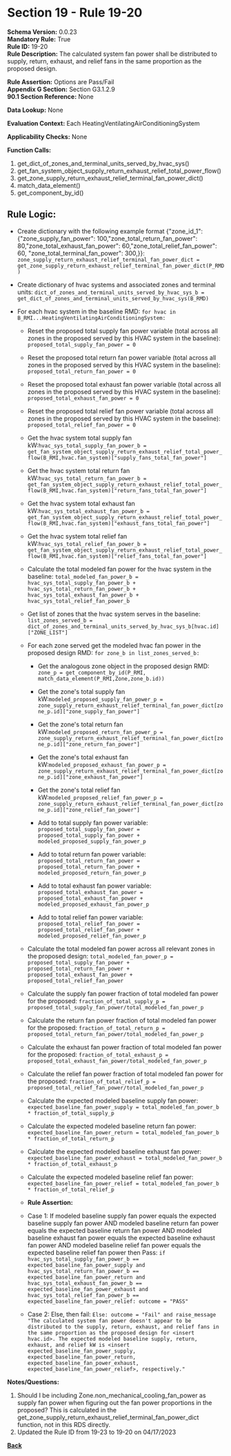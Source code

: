 # Section 19 - Rule 19-20           
**Schema Version:** 0.0.23    
**Mandatory Rule:** True    
**Rule ID:** 19-20         
**Rule Description:** The calculated system fan power shall be distributed to supply, return, exhaust, and relief fans in the same proportion as the proposed design.   

**Rule Assertion:** Options are Pass/Fail    
**Appendix G Section:** Section G3.1.2.9          
**90.1 Section Reference:** None  

**Data Lookup:** None  

**Evaluation Context:** Each HeatingVentilatingAirConditioningSystem  

**Applicability Checks:** None   

**Function Calls:**  
1. get_dict_of_zones_and_terminal_units_served_by_hvac_sys()    
2. get_fan_system_object_supply_return_exhaust_relief_total_power_flow() 
3. get_zone_supply_return_exhaust_relief_terminal_fan_power_dict()  
4. match_data_element()  
5. get_component_by_id()  


## Rule Logic:                 
- Create dictionary with the following example format {"zone_id_1": {"zone_supply_fan_power": 100,"zone_total_return_fan_power": 80,"zone_total_exhaust_fan_power": 60,"zone_total_relief_fan_power": 60, "zone_total_terminal_fan_power": 300,}}: `zone_supply_return_exhaust_relief_terminal_fan_power_dict = get_zone_supply_return_exhaust_relief_terminal_fan_power_dict(P_RMD)`  
- Create dictionary of hvac systems and associated zones and terminal units: `dict_of_zones_and_terminal_units_served_by_hvac_sys_b = get_dict_of_zones_and_terminal_units_served_by_hvac_sys(B_RMD)`  

- For each hvac system in the baseline RMD: `for hvac in B_RMI...HeatingVentilatingAirConditioningSystem:`    
    - Reset the proposed total supply fan power variable (total across all zones in the proposed served by this HVAC system in the baseline): `proposed_total_supply_fan_power = 0`
    - Reset the proposed total return fan power variable (total across all zones in the proposed served by this HVAC system in the baseline): `proposed_total_return_fan_power = 0`  
    - Reset the proposed total exhaust fan power variable (total across all zones in the proposed served by this HVAC system in the baseline): `proposed_total_exhaust_fan_power = 0`  
    - Reset the proposed total relief fan power variable (total across all zones in the proposed served by this HVAC system in the baseline): `proposed_total_relief_fan_power = 0`
 
    - Get the hvac system total supply fan kW:`hvac_sys_total_supply_fan_power_b = get_fan_system_object_supply_return_exhaust_relief_total_power_flow(B_RMI,hvac.fan_system)["supply_fans_total_fan_power"]` 
    - Get the hvac system total return fan kW:`hvac_sys_total_return_fan_power_b = get_fan_system_object_supply_return_exhaust_relief_total_power_flow(B_RMI,hvac.fan_system)["return_fans_total_fan_power"]` 
    - Get the hvac system total exhaust fan kW:`hvac_sys_total_exhaust_fan_power_b = get_fan_system_object_supply_return_exhaust_relief_total_power_flow(B_RMI,hvac.fan_system)["exhaust_fans_total_fan_power"]` 
    - Get the hvac system total relief fan kW:`hvac_sys_total_relief_fan_power_b = get_fan_system_object_supply_return_exhaust_relief_total_power_flow(B_RMI,hvac.fan_system)["relief_fans_total_fan_power"]`     

    - Calculate the total modeled fan power for the hvac system in the baseline: `total_modeled_fan_power_b = hvac_sys_total_supply_fan_power_b + hvac_sys_total_return_fan_power_b + hvac_sys_total_exhaust_fan_power_b + hvac_sys_total_relief_fan_power_b`  
    
    - Get list of zones that the hvac system serves in the baseline: `list_zones_served_b = dict_of_zones_and_terminal_units_served_by_hvac_sys_b[hvac.id]["ZONE_LIST"]`  
    - For each zone served get the modeled hvac fan power in the proposed design RMD: `for zone_b in list_zones_served_b:`  
      - Get the analogous zone object in the proposed design RMD: `zone_p = get_component_by_id(P_RMI, match_data_element(P_RMI,Zone,zone_b.id))`    
      - Get the zone's total supply fan kW:`modeled_proposed_supply_fan_power_p = zone_supply_return_exhaust_relief_terminal_fan_power_dict[zone_p.id]["zone_supply_fan_power"]` 
      - Get the zone's total return fan kW:`modeled_proposed_return_fan_power_p = zone_supply_return_exhaust_relief_terminal_fan_power_dict[zone_p.id]["zone_return_fan_power"]` 
      - Get the zone's total exhaust fan kW:`modeled_proposed_exhaust_fan_power_p = zone_supply_return_exhaust_relief_terminal_fan_power_dict[zone_p.id]["zone_exhaust_fan_power"]` 
      - Get the zone's total relief fan kW:`modeled_proposed_relief_fan_power_p = zone_supply_return_exhaust_relief_terminal_fan_power_dict[zone_p.id]["zone_relief_fan_power"]` 

      - Add to total supply fan power variable: `proposed_total_supply_fan_power = proposed_total_supply_fan_power + modeled_proposed_supply_fan_power_p`  
      - Add to total return fan power variable: `proposed_total_return_fan_power = proposed_total_return_fan_power + modeled_proposed_return_fan_power_p`  
      - Add to total exhaust fan power variable: `proposed_total_exhaust_fan_power = proposed_total_exhaust_fan_power + modeled_proposed_exhaust_fan_power_p`  
      - Add to total relief fan power variable: `proposed_total_relief_fan_power = proposed_total_relief_fan_power + modeled_proposed_relief_fan_power_p`  

    - Calculate the total modeled fan power across all relevant zones in the proposed design: `total_modeled_fan_power_p = proposed_total_supply_fan_power + proposed_total_return_fan_power + proposed_total_exhaust_fan_power + proposed_total_relief_fan_power`  
    - Calculate the supply fan power fraction of total modeled fan power for the proposed: `fraction_of_total_supply_p = proposed_total_supply_fan_power/total_modeled_fan_power_p`  
    - Calculate the return fan power fraction of total modeled fan power for the proposed: `fraction_of_total_return_p = proposed_total_return_fan_power/total_modeled_fan_power_p` 
    - Calculate the exhaust fan power fraction of total modeled fan power for the proposed: `fraction_of_total_exhaust_p = proposed_total_exhaust_fan_power/total_modeled_fan_power_p` 
    - Calculate the relief fan power fraction of total modeled fan power for the proposed: `fraction_of_total_relief_p = proposed_total_relief_fan_power/total_modeled_fan_power_p` 

    - Calculate the expected modeled baseline supply fan power: `expected_baseline_fan_power_supply = total_modeled_fan_power_b * fraction_of_total_supply_p`  
    - Calculate the expected modeled baseline return fan power: `expected_baseline_fan_power_return = total_modeled_fan_power_b * fraction_of_total_return_p` 
    - Calculate the expected modeled baseline exhaust fan power: `expected_baseline_fan_power_exhaust = total_modeled_fan_power_b * fraction_of_total_exhaust_p` 
    - Calculate the expected modeled baseline relief fan power: `expected_baseline_fan_power_relief = total_modeled_fan_power_b * fraction_of_total_relief_p` 

    - **Rule Assertion:** 
    - Case 1: If modeled baseline supply fan power equals the expected baseline supply fan power AND modeled baseline return fan power equals the expected baseline return fan power AND modeled baseline exhaust fan power equals the expected baseline exhaust fan power AND modeled baseline relief fan power equals the expected baseline relief fan power then Pass: `if hvac_sys_total_supply_fan_power_b == expected_baseline_fan_power_supply and hvac_sys_total_return_fan_power_b == expected_baseline_fan_power_return and hvac_sys_total_exhaust_fan_power_b == expected_baseline_fan_power_exhaust and hvac_sys_total_relief_fan_power_b == expected_baseline_fan_power_relief: outcome = "PASS"` 
    - Case 2: Else, then fail: `Else: outcome = "Fail" and raise_message "The calculated system fan power doesn't appear to be distributed to the supply, return, exhaust, and relief fans in the same proportion as the proposed design for <insert hvac.id>. The expected modeled baseline supply, return, exhaust, and relief kW is <insert expected_baseline_fan_power_supply, expected_baseline_fan_power_return, expected_baseline_fan_power_exhaust, expected_baseline_fan_power_relief>, respectively."`


**Notes/Questions:**  
1. Should I be including Zone.non_mechanical_cooling_fan_power as supply fan power when figuring out the fan power proportions in the proposed?  This is calculated in the get_zone_supply_return_exhaust_relief_terminal_fan_power_dict function, not in this RDS directly.  
2. Updated the Rule ID from 19-23 to 19-20 on 04/17/2023


**[Back](_toc.md)**
